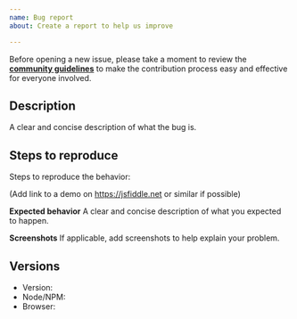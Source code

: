 ```yaml
---
name: Bug report
about: Create a report to help us improve

---
```


Before opening a new issue, please take a moment to review the [**community guidelines**](https://github.com/ziv-barber/festival-example/blob/master/CONTRIBUTING.md) to make the contribution process easy and effective for everyone involved.

## Description
A clear and concise description of what the bug is.

## Steps to reproduce
Steps to reproduce the behavior:

(Add link to a demo on https://jsfiddle.net or similar if possible)

**Expected behavior**
A clear and concise description of what you expected to happen.

**Screenshots**
If applicable, add screenshots to help explain your problem.

## Versions

- Version:
- Node/NPM:
- Browser:
